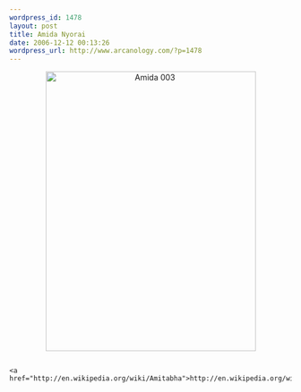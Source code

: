 ```yaml
--- 
wordpress_id: 1478
layout: post
title: Amida Nyorai
date: 2006-12-12 00:13:26
wordpress_url: http://www.arcanology.com/?p=1478
---
```

<p align="center">
                                                                                                                                                                                                                                                                                                                                                                                                                                                                                                                                                                                                                                                                                                                                                                                                                                            <a title="Photo Sharing" href="http://www.flickr.com/photos/albill/320274356/"><img width="375" height="500" alt="Amida 003" src="http://static.flickr.com/123/320274356_58c5842c5b.jpg" /></a>
                                                                                                                                                                                                                                                                                                                                                                                                                                                                                                                                                                                                                                                                                                                                                                                                                                          </p>
                                                                                                                                                                                                                                                                                                                                                                                                                                                                                                                                                                                                                                                                                                                                                                                                                                          
                                                                                                                                                                                                                                                                                                                                                                                                                                                                                                                                                                                                                                                                                                                                                                                                                                          <a href="http://en.wikipedia.org/wiki/Amitabha">http://en.wikipedia.org/wiki/Amitabha</a>